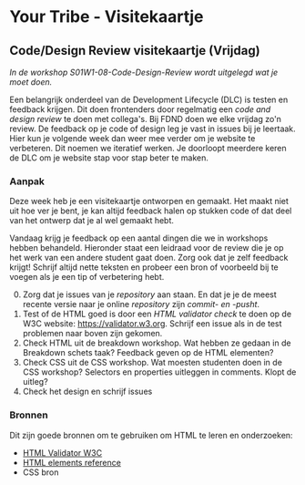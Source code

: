 # Your Tribe - Visitekaartje

## Code/Design Review visitekaartje (Vrijdag)

_In de workshop S01W1-08-Code-Design-Review wordt uitgelegd wat je moet doen._

Een belangrijk onderdeel van de Development Lifecycle (DLC) is testen en feedback krijgen. Dit doen frontenders door regelmatig een _code and design review_ te doen met collega's. 
Bij FDND doen we elke vrijdag zo'n review. 
De feedback op je code of design leg je vast in issues bij je leertaak. 
Hier kun je volgende week dan weer mee verder om je website te verbeteren. 
Dit noemen we iteratief werken. Je doorloopt meerdere keren de DLC om
je website stap voor stap beter te maken.


### Aanpak 

Deze week heb je een visitekaartje ontworpen en gemaakt. Het maakt niet uit hoe ver je bent, je kan altijd feedback halen op stukken code of dat deel van het ontwerp dat je al wel gemaakt hebt. 

Vandaag krijg je feedback op een aantal dingen die we in workshops hebben behandeld. Hieronder staat een leidraad voor de review die je op het werk van een andere student gaat doen. Zorg ook dat je zelf feedback krijgt! Schrijf altijd nette teksten en probeer een bron of voorbeeld bij te voegen als je een tip of verbetering hebt. 

0. Zorg dat je issues van je _repository_ aan staan. En dat je je de meest recente versie naar je online _repository_ zijn _commit- en -pusht_.
1. Test of de HTML goed is door een _HTML validator check_ te doen op de W3C website: https://validator.w3.org. Schrijf een issue als in de test problemen naar boven zijn gekomen.
2. Check HTML uit de breakdown workshop. Wat hebben ze gedaan in de Breakdown schets taak? Feedback geven op de HTML elementen? 
3. Check CSS uit de CSS workshop. Wat moesten studenten doen in de CSS workshop? Selectors en properties uitleggen in comments. Klopt de uitleg? 
4. Check het design en schrijf issues


### Bronnen

Dit zijn goede bronnen om te gebruiken om HTML te leren en onderzoeken: 

- [HTML Validator W3C](https://validator.w3.org)
- [HTML elements reference](https://developer.mozilla.org/en-US/docs/Web/HTML/Element)
- CSS bron

  
